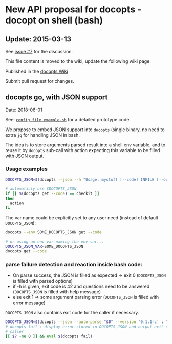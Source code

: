 # New API proposal for docopts - docopt on shell (bash)

## Update: 2015-03-13

See [issue #7](https://github.com/docopt/docopts/issues/7) for the discussion.

This file content is moved to the wiki, update the following wiki page:

Published in the [docopts Wiki](https://github.com/docopt/docopts/wiki)

Submit pull request for changes.

## docopts go, with JSON support
Date: 2018-06-01

See: [`config_file_example.sh`](examples/config_file_example.sh) for a detailed prototype code.

We propose to embed JSON support into `docopts` (single binary, no need to extra `jq` for handling
JSON in bash.

The idea is to store arguments parsed result into a shell env variable, and to reuse it by 
`docopts` sub-call with action expecting this variable to be filled with JSON output.

### Usage examples

```bash
DOCOPTS_JSON=$(docopts --json --h "Usage: mystuff [--code] INFILE [--out=OUTFILE]" : "$@")

# automaticly use $DOCOPTS_JSON
if [[ $(docopts get --code) == checkit ]]
then
  action
fi
```

The var name could be explicitly set to any user need (instead of default `DOCOPTS_JSON`):

```bash
docopts --env SOME_DOCOPTS_JSON get --code

# or using an env var naming the env var...
DOCOPTS_JSON_VAR=SOME_DOCOPTS_JSON
docopts get --code
```

### parse failure detection and reaction inside bash code:

* On parse success, the JSON is filled as expected => exit 0 (`DOCOPTS_JSON` is filled with parsed options)
* if -h is given, exit code is 42 and questions need to be answered (`DOCOPTS_JSON` is filled with help message)
* else exit 1 => some argument parsing error (`DOCOPTS_JSON` is filled with error message)

`DOCOPTS_JSON` also contains exit code for the caller if necessary.

```bash
DOCOPTS_JSON=$(docopts --json --auto-parse "$0" --version '0.1.1rc' : "$@")
# docopts fail : display error stored in DOCOPTS_JSON and output exit code for
# caller
[[ $? -ne 0 ]] && eval $(docopts fail)
```
